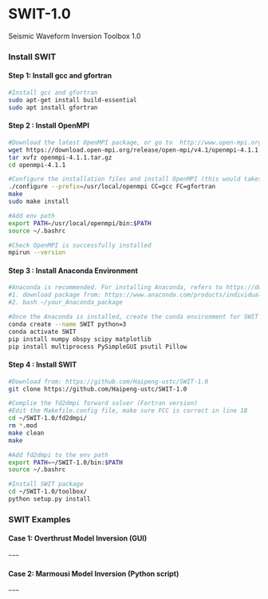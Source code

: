 # SWIT-1.0

Seismic Waveform Inversion Toolbox 1.0

### Install SWIT 

#### Step 1: Install gcc and gfortran

```bash
#Install gcc and gfortran
sudo apt-get install build-essential
sudo apt install gfortran
```

#### Step 2 : Install OpenMPI

```bash
#Download the latest OpenMPI package, or go to  http://www.open-mpi.org/software/ompi to download the desired version
wget https://download.open-mpi.org/release/open-mpi/v4.1/openmpi-4.1.1.tar.gz 
tar xvfz openmpi-4.1.1.tar.gz
cd openmpi-4.1.1

#Configure the installation files and install OpenMPI (this would takes a while)
./configure --prefix=/usr/local/openmpi CC=gcc FC=gfortran
make
sudo make install

#Add env path 
export PATH=/usr/local/openmpi/bin:$PATH
source ~/.bashrc

#Check OpenMPI is successfully installed
mpirun --version
```

#### Step 3 : Install Anaconda Environment  

```bash
#Anaconda is recommended. For installing Anaconda, refers to https://docs.anaconda.com/anaconda/install/linux/
#1. download package from: https://www.anaconda.com/products/individual/download-success
#2. bash ~/your_Anaconda_package

#Once the Anaconda is installed, create the conda environment for SWIT
conda create --name SWIT python=3
conda activate SWIT
pip install numpy obspy scipy matplotlib
pip install multiprocess PySimpleGUI psutil Pillow
```

#### Step 4 : Install SWIT  

```bash
#Download from: https://github.com/Haipeng-ustc/SWIT-1.0
git clone https://github.com/Haipeng-ustc/SWIT-1.0

#Complie the fd2dmpi forward solver (Fortran version)
#Edit the Makefile.config file, make sure FCC is correct in line 18
cd ~/SWIT-1.0/fd2dmpi/
rm *.mod
make clean   
make

#Add fd2dmpi to the env path
export PATH=~/SWIT-1.0/bin:$PATH
source ~/.bashrc

#Install SWIT package
cd ~/SWIT-1.0/toolbox/
python setup.py install
```

### SWIT Examples 

#### Case 1: Overthrust Model Inversion   (GUI)

```bash
~~~
```

#### Case 2: Marmousi Model Inversion   (Python script)

```bash
~~~
```

